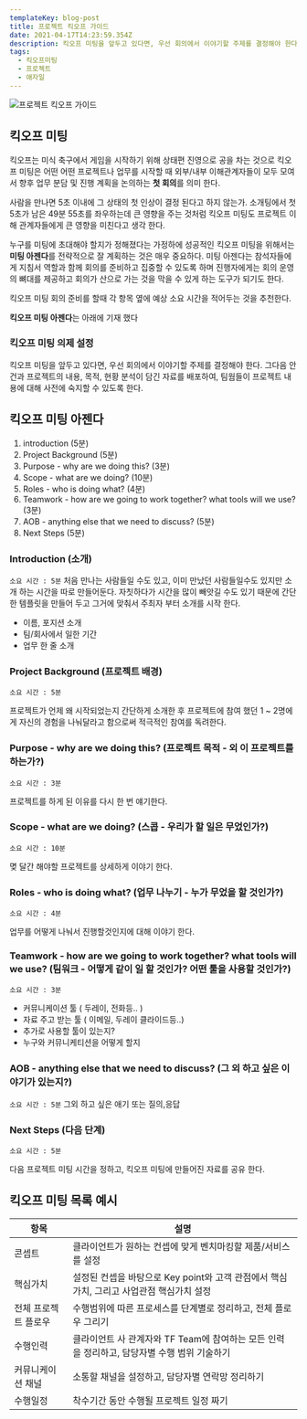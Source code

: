 ```yaml
---
templateKey: blog-post
title: 프로젝트 킥오프 가이드
date: 2021-04-17T14:23:59.354Z
description: 킥오프 미팅을 앞두고 있다면, 우선 회의에서 이야기할 주제를 결정해야 한다. 그다음 안건과 프로젝트의 내용, 목적, 현황 분석이 담긴 자료를 배포하여, 팀웜들이 프로젝트 내용에 대해 사전에 숙지할 수 있도록 한다. 누구를 미팅에 초대해야 할지가 정해졌다는 가정하에 성공적인 킥오프 미팅을 위해서는 미팅 아젠다를 전략적으로 잘 계획하는 것은 매우 중요하다. 미팅 아젠다는 참석자들에게 지침서 역할과 함께 회의를 준비하고 집중할 수 있도록 하며 진행자에게는 회의 운영의 뼈대를 제공하고 회의가 산으로 가는 것을 막을 수 있게 하는 도구가 되기도 한다.
tags:
  - 킥오프미팅
  - 프로젝트
  - 애자일
---
```


![프로젝트 킥오프 가이드](/assets/kickoff-meeting.png "프로젝트 킥오프 가이드")

## 킥오프 미팅

킥오프는 미식 축구에서 게임을 시작하기 위해 상태편 진영으로 공을 차는 것으로 킥오프 미팅은 어떤 어떤 프로젝트나 업무를 시작할 때 외부/내부 이해관계자들이 모두 모여서 향후 업무 분담 및 진행 계획을 논의하는 **첫 회의**를 의미 한다.

사람을 만나면 5초 이내에 그 상태의 첫 인상이 결정 된다고 하지 않는가. 소개팅에서 첫 5초가 남은 49분 55초를 좌우하는데 큰 영향을 주는 것처럼 킥오프 미팅도 프로젝트 이해 관계자들에게 큰 영향을 미친다고 생각 한다.

누구를 미팅에 초대해야 할지가 정해졌다는 가정하에 성공적인 킥오프 미팅을 위해서는 **미팅 아젠다**를 전략적으로 잘 계획하는 것은 매우 중요하다. 미팅 아젠다는 참석자들에게 지침서 역할과 함께 회의를 준비하고 집중할 수 있도록 하며 진행자에게는 회의 운영의 뼈대를 제공하고 회의가 산으로 가는 것을 막을 수 있게 하는 도구가 되기도 한다.

킥오프 미팅 회의 준비를 할때 각 항목 옆에 예상 소요 시간을 적어두는 것을 추천한다.

**킥오프 미팅 아젠다**는 아래에 기재 했다

### 킥오프 미팅 의제 설정

킥오프 미팅을 앞두고 있다면, 우선 회의에서 이야기할 주제를 결정해야 한다. 그다음 안건과 프로젝트의 내용, 목적, 현황 분석이 담긴 자료를 배포하여, 팀웜들이 프로젝트 내용에 대해 사전에 숙지할 수 있도록 한다.

## 킥오프 미팅 아젠다

1. introduction (5분)
2. Project Background (5분)
3. Purpose - why are we doing this? (3분)
4. Scope - what are we doing? (10분)
5. Roles - who is doing what? (4분)
6. Teamwork - how are we going to work together? what tools will we use? (3분)
7. AOB - anything else that we need to discuss? (5분)
8. Next Steps (5분)

### Introduction (소개)

`소요 시간 : 5분`
처음 만나는 사람들일 수도 있고, 이미 만났던 사람들일수도 있지만 소개 하는 시간을 따로 만들어둔다. 자칫하다가 시간을 많이 빼앗길 수도 있기 때문에 간단한 템플릿을 만들어 두고 그거에 맞춰서 주최자 부터 소개를 시작 한다.

- 이름, 포지션 소개
- 팀/회사에서 일한 기간
- 업무 한 줄 소개

### Project Background (프로젝트 배경)

`소요 시간 : 5분`

프로젝트가 언제 왜 시작되었는지 간단하게 소개한 후 프로젝트에 참여 했던 1 ~ 2명에게 자신의 경험을 나눠달라고 함으로써 적극적인 참여를 독려한다.

### Purpose - why are we doing this? (프로젝트 목적 - 외 이 프로젝트를 하는가?)

`소요 시간 : 3분`

프로젝트를 하게 된 이유를 다시 한 번 얘기한다.

### Scope - what are we doing? (스콥 - 우리가 할 일은 무었인가?)

`소요 시간 : 10분`

몆 달간 해야할 프로젝트를 상세하게 이야기 한다.

### Roles - who is doing what? (업무 나누기 - 누가 무었을 할 것인가?)

`소요 시간 : 4분`

업무를 어떻게 나눠서 진행할것인지에 대해 이야기 한다.

### Teamwork - how are we going to work together? what tools will we use? (팀워크 - 어떻게 같이 일 할 것인가? 어떤 툴을 사용할 것인가?)

`소요 시간 : 3분`

- 커뮤니케이션 툴 ( 두레이, 전화등.. )
- 자료 주고 받는 툴 ( 이메일, 두레이 클라이드등..)
- 추가로 사용할 툴이 있는지?
- 누구와 커뮤니케티션을 어떻게 할지

### AOB - anything else that we need to discuss? (그 외 하고 싶은 이야기가 있는지?)

`소요 시간 : 5분`
그외 하고 싶은 애기 또는 질의,응답

### Next Steps (다음 단계)

`소요 시간 : 5분`

다음 프로젝트 미팅 시간을 정하고, 킥오프 미팅에 만들어진 자료를 공유 한다.

## 킥오프 미팅 목록 예시

| 항목                 | 설명                                                                                        |
| -------------------- | ------------------------------------------------------------------------------------------- |
| 콘셉트               | 클라이언트가 원하는 컨셉에 맞게 벤치마킹할 제품/서비스를 설정                               |
| 핵심가치             | 설정된 컨셉을 바탕으로 Key point와 고객 관점에서 핵심가치, 그리고 사업관점 핵심가치 설정    |
| 전체 프로젝트 플로우 | 수행범위에 따른 프로세스를 단계별로 정리하고, 전체 플로우 그리기                            |
| 수행인력             | 클라이언트 사 관계자와 TF Team에 참여하는 모든 인력을 정리하고, 담당자별 수행 범위 기술하기 |
| 커뮤니케이션 채널    | 소통할 채널을 설정하고, 담당자별 연락망 정리하기                                            |
| 수행일정             | 착수기간 동안 수행될 프로젝트 일정 짜기                                                     |
